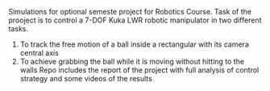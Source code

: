 Simulations for optional semeste project for Robotics Course.
Task of the prooject is to control a 7-DOF Kuka LWR robotic 
manipulator in two different tasks.
1. To track the free motion of a ball inside a rectangular with its camera central axis 
2. To achieve grabbing the ball while it is moving without hitting to the walls
Repo includes the report of the project with  full analysis of control strategy and some videos of the results
